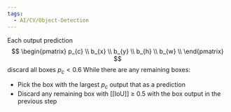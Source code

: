 ```yaml
---
tags:
  - AI/CV/Object-Detection
---
```


Each output prediction
$$
\begin{pmatrix}
p_{c} \\
b_{x} \\
b_{y} \\
b_{h} \\
b_{w} \\
\end{pmatrix}
$$
discard all boxes $p_{c} < 0.6$
While there are any remaining boxes:
- Pick the box with the largest $p_{c}$ output that as a prediction
- Discard any remaining box with [[IoU]] $\geq$ 0.5 with the box output in the previous step



